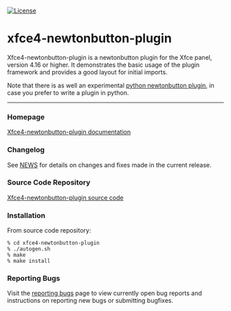 [![License](https://img.shields.io/badge/License-GPL%20v2-blue.svg)](https://gitlab.xfce.org/panel-plugins/xfce4-newtonbutton-plugin/-/blob/master/COPYING)

# xfce4-newtonbutton-plugin

Xfce4-newtonbutton-plugin is a newtonbutton plugin for the Xfce panel, version 4.16 or higher.
It demonstrates the basic usage of the plugin framework and provides a
good layout for initial imports.

Note that there is as well an experimental [python newtonbutton plugin](https://gitlab.xfce.org/itsManjeet/newtonbutton-python-plugin), in case you prefer to write a plugin in python.

----

### Homepage

[Xfce4-newtonbutton-plugin documentation](https://docs.xfce.org/panel-plugins/xfce4-newtonbutton-plugin)

### Changelog

See [NEWS](https://gitlab.xfce.org/panel-plugins/xfce4-newtonbutton-plugin/-/blob/master/NEWS) for details on changes and fixes made in the current release.

### Source Code Repository

[Xfce4-newtonbutton-plugin source code](https://gitlab.xfce.org/panel-plugins/xfce4-newtonbutton-plugin)

### Installation

From source code repository: 

    % cd xfce4-newtonbutton-plugin
    % ./autogen.sh
    % make
    % make install

### Reporting Bugs

Visit the [reporting bugs](https://docs.xfce.org/panel-plugins/xfce4-newtonbutton-plugin/bugs) page to view currently open bug reports and instructions on reporting new bugs or submitting bugfixes.

